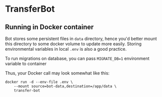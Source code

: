 # TransferBot

## Running in Docker container

Bot stores some persistent files in `data` directory, hence you'd better mount this directory to some docker volume to update more easily. 
Storing environmental variables in local `.env` is also a good practice.

To run migrations on database, you can pass `MIGRATE_DB=1` environment variable to container

Thus, your Docker call may look somewhat like this: 

```
docker run -d --env-file .env \
    --mount source=bot-data,destination=/app/data \
    transfer-bot
```